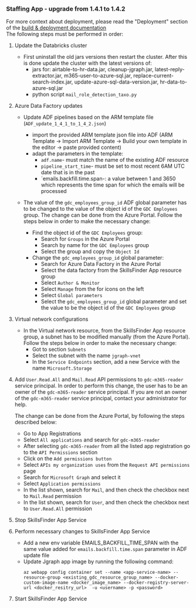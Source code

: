 ### Staffing App - upgrade from 1.4.1 to 1.4.2

For more context about deployment, please read the "Deployment" section of the [build & deployment documentation](../../deployment/README.MD)  
The following steps must be performed in order:

1. Update the Databricks cluster
    - First uninstall the old jars versions then restart the cluster. After this is done update the cluster with the latest versions of:
        - jars for: airtable-to-hr-data.jar, cleanup-jgraph.jar, latest-reply-extractor.jar, m365-user-to-azure-sql.jar, replace-current-search-index.jar, 
        update-azure-sql-data-version.jar, hr-data-to-azure-sql.jar
        - python script `mail_role_detection_taxo.py`

2. Azure Data Factory updates
    - Update ADF pipelines based on the ARM template file (`ADF_update_1_4_1_to_1_4_2.json`)
        - import the provided ARM template json file into ADF (ARM Template -> Import ARM Template -> Build your own template in the editor -> paste provided content)
        - adapt the parameters in the template:
            - `adf.name`- must match the name of the existing ADF resource
            - `pipeline_start_time`- must be set to most recent 6AM UTC date that is in the past
            - `emails.backfill.time.span-: a value between 1 and 3650 which represents the time span for which the emails will be processed
    
    - The value of the `gdc_employees_group_id` ADF global parameter has to be changed to the value of the object id of the `GDC Employees` group. The change can be
    done from the Azure Portal. Follow the steps below in order to make the necessary change:
        - Find the object id of the `GDC Employees` group:
            - Search for `Groups` in the Azure Portal
            - Search by name for the `GDC Employees` group
            - Select the group and copy the `Object Id`
        - Change the `gdc_employees_group_id` global parameter:
            - Search for Azure Data Factory in the Azure Portal
            - Select the data factory from the SkillsFinder App resource group
            - Select `Author & Monitor`
            - Select `Manage` from the for icons on the left
            - Select `Global parameters`
            - Select the `gdc_employees_group_id` global parameter and set the value to be the object id of the `GDC Employees` group

3. Virtual network configurations
    - In the Virtual network resource, from the SkillsFinder App resource group, a subnet has to be modified manually (from the Azure Portal). Follow the steps below in order to
    make the necessary change:
        - Got to section `Subnets`
        - Select the subnet with the name `jgraph-vnet`
        - In the `Service Endpoints` section, add a new Service with the name `Microsoft.Storage`

4. Add `User.Read.All` and `Mail.Read` API permissions to `gdc-m365-reader` service principal. In order to perform this change, the user has to be an owner of the 
`gdc-m365-reader` service principal. If you are not an owner of the `gdc-m365-reader` service principal, contact your administrator for help. 

    The change can be done from the Azure Portal, by following the steps described below:
    - Go to App Registrations
    - Select `All applications` and search for `gdc-m365-reader`
    - After selecting `gdc-m365-reader` from all the listed app registration go to the `API Permissions` section
    - Click on the `Add permissions button`
    - Select `APIs my organization uses` from the `Request API permissions` page
    - Search for `Microsoft Graph` and select it
    - Select `Application permissions`
    - In the list shown, search for `Mail`, and then check the checkbox next to `Mail.Read` permission
    - In the list shown, search for `User`, and then check the checkbox next to `User.Read.All` permission
 
5. Stop SkillsFinder App Service

6. Perform necessary changes to SkillsFinder App Service
    - Add a new env variable EMAILS_BACKFILL_TIME_SPAN with the same value added for `emails.backfill.time.span` parameter in ADF update file
    - Update Jgraph app image by running the following command:
        ```
        az webapp config container set --name <app-service-name> --resource-group <existing_gdc_resource_group_name> --docker-custom-image-name <docker_image_name> --docker-registry-server-url <docker_resitry_url>  -u <username> -p <password>
      ```
  
7. Start SkillsFinder App Service
